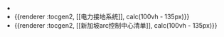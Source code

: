 -
- {{renderer :tocgen2, [[电力接地系统]], calc(100vh - 135px)}}
- {{renderer :tocgen2, [[新加坡arc控制中心清单]], calc(100vh - 135px)}}